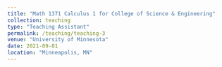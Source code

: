 ```yaml
---
title: "Math 1371 Calculus 1 for College of Science & Engineering"
collection: teaching
type: "Teaching Assistant"
permalink: /teaching/teaching-3
venue: "University of Minnesota"
date: 2021-09-01
location: "Minneapolis, MN"
---
```

